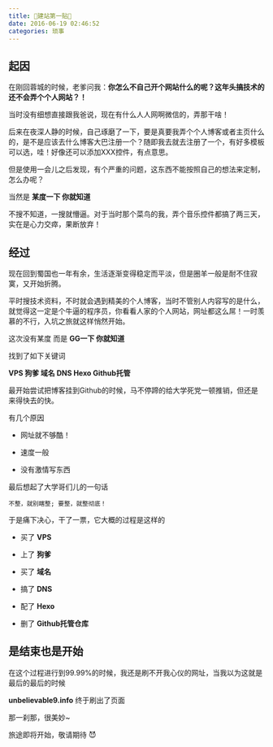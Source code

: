 ```yaml
---
title: 🎉建站第一贴🎉
date: 2016-06-19 02:46:52
categories: 琐事
---
```


## 起因

在刚回蓉城的时候，老爹问我：**你怎么不自己开个网站什么的呢？这年头搞技术的还不会弄个个人网站？！**

当时没有细想直接跟我爸说，现在有什么人人网啊微信的，弄那干啥！

<!--more-->

后来在夜深人静的时候，自己琢磨了一下，要是真要我弄个个人博客或者主页什么的，是不是应该去什么博客大巴注册一个？随即我去就去注册了一个，有好多模板可以选，哇！好像还可以添加XXX控件，有点意思。

但是使用一会儿之后发现，有个严重的问题，这东西不能按照自己的想法来定制，怎么办呢？

当然是 **某度一下 你就知道**

不搜不知道，一搜就懵逼。对于当时那个菜鸟的我，弄个音乐控件都搞了两三天，实在是心力交瘁，果断放弃！

## 经过

现在回到蜀国也一年有余，生活逐渐变得稳定而平淡，但是圈羊一般是耐不住寂寞，又开始折腾。

平时搜技术资料，不时就会遇到精美的个人博客，当时不管别人内容写的是什么，就觉得这一定是个牛逼的程序员，你看看人家的个人网站，网址都这么屌！一时羡慕的不行，入坑之旅就这样悄然开始。

这次没有某度 而是 **GG一下 你就知道**

找到了如下关键词

**VPS 狗爹 域名 DNS Hexo Github托管**

最开始尝试把博客挂到Github的时候，马不停蹄的给大学死党一顿推销，但还是来得快去的快。

有几个原因

- 网址就不够酷！

- 速度一般

- 没有激情写东西

最后想起了大学哥们儿的一句话

`
不整，就别瞎整; 要整，就整彻底！
`

于是痛下决心，干了一票，它大概的过程是这样的

- 买了 **VPS**

- 上了 **狗爹**

- 买了 **域名**

- 搞了 **DNS**  

- 配了 **Hexo**

- 删了 **Github托管仓库**

## 是结束也是开始

在这个过程进行到99.99%的时候，我还是刷不开我心仪的网址，当我以为这就是最后的最后的时候

**unbelievable9.info** 终于刷出了页面

那一刹那，很美妙~

旅途即将开始，敬请期待 😈
